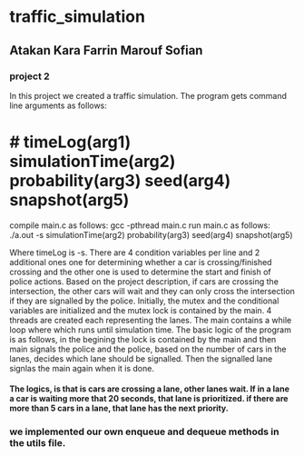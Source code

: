# traffic_simulation
## Atakan Kara Farrin Marouf Sofian
### project 2

In this project we created a traffic simulation. The program gets command line arguments as follows: 

  # # timeLog(arg1) simulationTime(arg2) probability(arg3) seed(arg4) snapshot(arg5)
 compile main.c as follows: gcc -pthread main.c 
 run main.c as follows: ./a.out -s simulationTime(arg2) probability(arg3) seed(arg4) snapshot(arg5)
 
Where timeLog is -s. There are 4 condition variables per line and 2 additional ones one for determining whether a car is crossing/finished crossing and the other one is used to determine the start and finish of police actions. Based on the project description, if cars are crossing the intersection, the other cars will wait and they can only cross the intersection if they are signalled by the police. Initially, the mutex and the conditional variables are initialized and the mutex lock is contained by the main. 4 threads are created each representing the lanes. The main contains a while loop where which runs until simulation time. The basic logic of the program is as follows, in the begining the lock is contained by the main and then main signals the police and the police, based on the number of cars in the lanes, decides which lane should be signalled. Then the signalled lane signlas the main again when it is done. 

#### The logics, is that is cars are crossing a lane, other lanes wait. If in a lane a car is waiting more that 20 seconds, that lane is prioritized. if there are more than 5 cars in a lane, that lane has the next priority.


### we implemented our own enqueue and dequeue methods in the utils file. 
